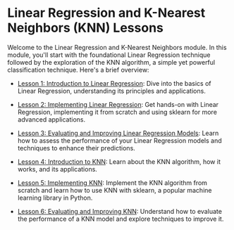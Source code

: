 # Linear Regression and K-Nearest Neighbors (KNN) Lessons

Welcome to the Linear Regression and K-Nearest Neighbors module. In this module, you'll start with the foundational Linear Regression technique followed by the exploration of the KNN algorithm, a simple yet powerful classification technique. Here's a brief overview:

- [Lesson 1: Introduction to Linear Regression](./lessons/lesson1.md): Dive into the basics of Linear Regression, understanding its principles and applications.

- [Lesson 2: Implementing Linear Regression](./lessons/lesson2.md): Get hands-on with Linear Regression, implementing it from scratch and using sklearn for more advanced applications.

- [Lesson 3: Evaluating and Improving Linear Regression Models](./lessons/lesson3.md): Learn how to assess the performance of your Linear Regression models and techniques to enhance their predictions.

- [Lesson 4: Introduction to KNN](./lessons/lesson4.md): Learn about the KNN algorithm, how it works, and its applications.

- [Lesson 5: Implementing KNN](./lessons/lesson5.md): Implement the KNN algorithm from scratch and learn how to use KNN with sklearn, a popular machine learning library in Python.

- [Lesson 6: Evaluating and Improving KNN](./lessons/lesson6.md): Understand how to evaluate the performance of a KNN model and explore techniques to improve it.



